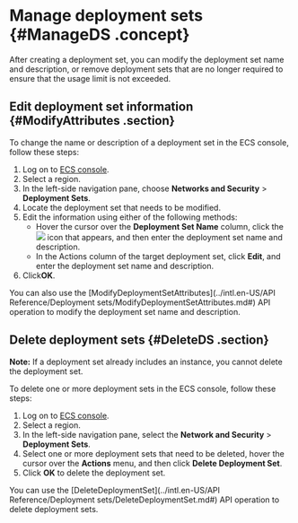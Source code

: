 # Manage deployment sets {#ManageDS .concept}

After creating a deployment set, you can modify the deployment set name and description, or remove deployment sets that are no longer required to ensure that the usage limit is not exceeded.

## Edit deployment set information {#ModifyAttributes .section}

To change the name or description of a deployment set in the ECS console, follow these steps:

1.  Log on to [ECS console](https://ecs.console.aliyun.com/).
2.  Select a region.
3.  In the left-side navigation pane, choose **Networks and Security** \> **Deployment Sets**.
4.  Locate the deployment set that needs to be modified.
5.  Edit the information using either of the following methods:
    -   Hover the cursor over the **Deployment Set Name** column, click the![](http://static-aliyun-doc.oss-cn-hangzhou.aliyuncs.com/assets/img/21512/154382090112136_en-US.png) icon that appears, and then enter the deployment set name and description.
    -   In the Actions column of the target deployment set, click **Edit**, and enter the deployment set name and description.
6.  Click**OK**.

You can also use the [ModifyDeploymentSetAttributes](../intl.en-US/API Reference/Deployment sets/ModifyDeploymentSetAttributes.md#) API operation to modify the deployment set name and description.

## Delete deployment sets {#DeleteDS .section}

**Note:** If a deployment set already includes an instance, you cannot delete the deployment set.

To delete one or more deployment sets in the ECS console, follow these steps:

1.  Log on to [ECS console](https://ecs.console.aliyun.com/).
2.  Select a region.
3.  In the left-side navigation pane, select the **Network and Security** \> **Deployment Sets**.
4.  Select one or more deployment sets that need to be deleted, hover the cursor over the **Actions** menu, and then click **Delete Deployment Set**.
5.  Click **OK** to delete the deployment set.

You can use the [DeleteDeploymentSet](../intl.en-US/API Reference/Deployment sets/DeleteDeploymentSet.md#) API operation to delete deployment sets.

